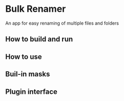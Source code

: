 # Bulk Renamer

An app for easy renaming of multiple files and folders

## How to build and run

## How to use

## Buil-in masks

## Plugin interface
